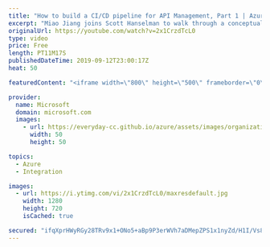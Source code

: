 ```yaml
---
title: "How to build a CI/CD pipeline for API Management, Part 1 | Azure Friday"
excerpt: "Miao Jiang joins Scott Hanselman to walk through a conceptual framework for building a CI/CD pipeline to automate the deployment of APIs into Azure API Management. Learn about common automation challenges with API Management and how the suggested approach addresses these challenges.  For a demonstration,"
originalUrl: https://youtube.com/watch?v=2x1CrzdTcL0
type: video
price: Free
length: PT11M17S
publishedDateTime: 2019-09-12T23:00:17Z
heat: 50

featuredContent: "<iframe width=\"800\" height=\"500\" frameborder=\"0\" src=\"https://www.youtube.com/embed/2x1CrzdTcL0\" allow=\"accelerometer; autoplay; encrypted-media; gyroscope; picture-in-picture\" allowfullscreen></iframe>"

provider:
  name: Microsoft
  domain: microsoft.com
  images:
    - url: https://everyday-cc.github.io/azure/assets/images/organizations/microsoft.com-50x50.jpg
      width: 50
      height: 50

topics:
  - Azure
  - Integration

images:
  - url: https://i.ytimg.com/vi/2x1CrzdTcL0/maxresdefault.jpg
    width: 1280
    height: 720
    isCached: true

secured: "ifqXprHWyRGy28TRv9x1+ONo5+aBp9P3erWVh7aDMepZPS1x1nyZd/H1I/Vs8AJjsC9ly5egwSOHZyu62nCKRrMEXzU29zGJKuGxB4mfGc9lf4ybpQuCBQu/baxjTFcKiVkjUmsd4yiXXlXJlBrLJXUb74KsYmhvW4hshT6eQKoZxuWBhDvbGb+C9RzuweBNX2iIETdUb51ai7GCaiAB7WM76S6IkbsTgZYC06Bnh2ke4WlK0YYPwwg3OVEynoEUQwagDx0XrJeHNAkwOaMxH2gRbiwf5qeWdnIxhg7a+FfoNBneYEKoK0HX6LKNW6W1M4ogHf41B5czSn58hd/Ys8bdh2OLLOCPMa5hw/05RsKjZ9TQqBcVlXVLLRZOADhGxfl2mFH7YIb22fWxwdggCjaonubPTK1BYTWpp4j5zCY=;Tq0DGLpoq1P3CyZu2vukhA=="
---
```


